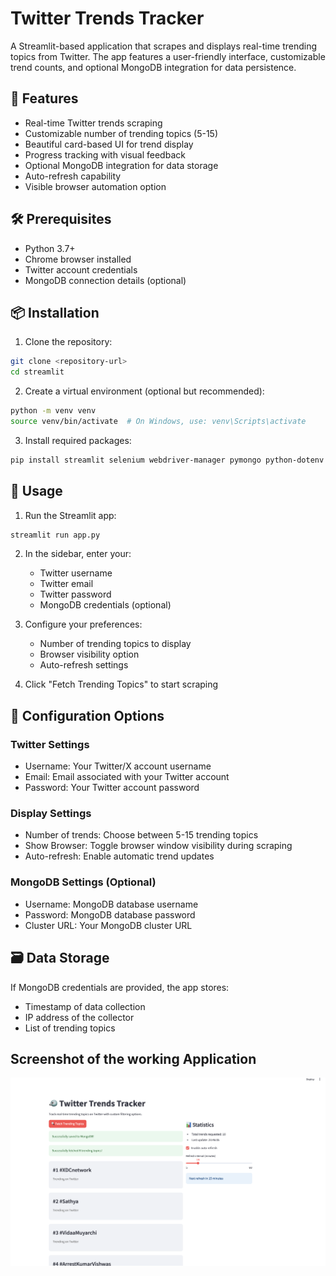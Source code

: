 # Twitter Trends Tracker

A Streamlit-based application that scrapes and displays real-time trending topics from Twitter. The app features a user-friendly interface, customizable trend counts, and optional MongoDB integration for data persistence.

## 🌟 Features

- Real-time Twitter trends scraping
- Customizable number of trending topics (5-15)
- Beautiful card-based UI for trend display
- Progress tracking with visual feedback
- Optional MongoDB integration for data storage
- Auto-refresh capability
- Visible browser automation option

## 🛠️ Prerequisites

- Python 3.7+
- Chrome browser installed
- Twitter account credentials
- MongoDB connection details (optional)

## 📦 Installation

1. Clone the repository:

```bash
git clone <repository-url>
cd streamlit
```

2. Create a virtual environment (optional but recommended):

```bash
python -m venv venv
source venv/bin/activate  # On Windows, use: venv\Scripts\activate
```

3. Install required packages:

```bash
pip install streamlit selenium webdriver-manager pymongo python-dotenv requests
```

## 🚀 Usage

1. Run the Streamlit app:

```bash
streamlit run app.py
```

2. In the sidebar, enter your:

   - Twitter username
   - Twitter email
   - Twitter password
   - MongoDB credentials (optional)

3. Configure your preferences:

   - Number of trending topics to display
   - Browser visibility option
   - Auto-refresh settings

4. Click "Fetch Trending Topics" to start scraping

## 🔧 Configuration Options

### Twitter Settings

- Username: Your Twitter/X account username
- Email: Email associated with your Twitter account
- Password: Your Twitter account password

### Display Settings

- Number of trends: Choose between 5-15 trending topics
- Show Browser: Toggle browser window visibility during scraping
- Auto-refresh: Enable automatic trend updates

### MongoDB Settings (Optional)

- Username: MongoDB database username
- Password: MongoDB database password
- Cluster URL: Your MongoDB cluster URL

## 🗃️ Data Storage

If MongoDB credentials are provided, the app stores:

- Timestamp of data collection
- IP address of the collector
- List of trending topics

## Screenshot of the working Application

![alt text](image-2.png)
